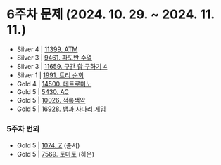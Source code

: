 # 6주차 문제 (2024. 10. 29. ~ 2024. 11. 11.)

- Silver 4 | [11399. ATM](https://www.acmicpc.net/problem/11399)
- Silver 3 | [9461. 파도반 수열](https://www.acmicpc.net/problem/9461)
- Silver 3 | [11659. 구간 합 구하기 4](https://www.acmicpc.net/problem/11659)
- Silver 1 | [1991. 트리 순회](https://www.acmicpc.net/problem/1991)
- Gold 4 | [14500. 테트로미노](https://www.acmicpc.net/problem/14500)
- Gold 5 | [5430. AC](https://www.acmicpc.net/problem/5430)
- Gold 5 | [10026. 적록색약](https://www.acmicpc.net/problem/10026)
- Gold 5 | [16928. 뱀과 사다리 게임](https://www.acmicpc.net/problem/16928)

### 5주차 번외
- Gold 5 | [1074. Z](https://www.acmicpc.net/problem/1074) (준서)
- Gold 5 | [7569. 토마토](https://www.acmicpc.net/problem/7569) (하은)
